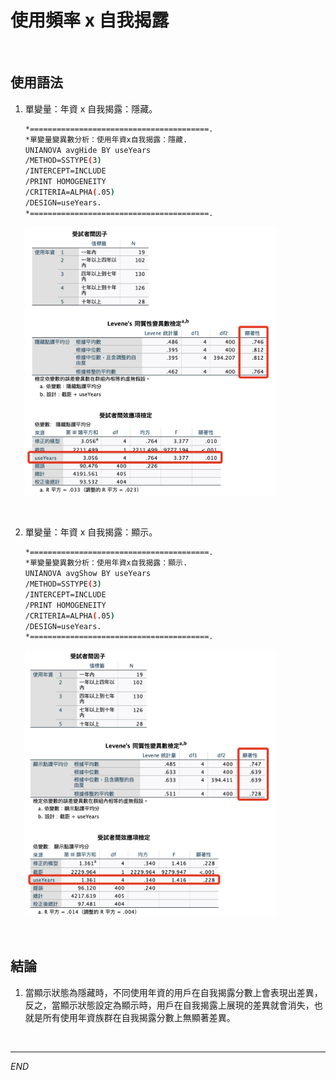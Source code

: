 # 使用頻率 x 自我揭露

<br>

## 使用語法

1. 單變量：年資 x 自我揭露：隱藏。

    ```bash
    *========================================.
    *單變量變異數分析：使用年資x自我揭露：隱藏.
    UNIANOVA avgHide BY useYears
    /METHOD=SSTYPE(3)
    /INTERCEPT=INCLUDE
    /PRINT HOMOGENEITY
    /CRITERIA=ALPHA(.05)
    /DESIGN=useYears.
    *========================================.
    ```

    <img src="images/img_12.png" width="400px">

<br>

2. 單變量：年資 x 自我揭露：顯示。

    ```bash
    *========================================.
    *單變量變異數分析：使用年資x自我揭露：顯示.
    UNIANOVA avgShow BY useYears
    /METHOD=SSTYPE(3)
    /INTERCEPT=INCLUDE
    /PRINT HOMOGENEITY
    /CRITERIA=ALPHA(.05)
    /DESIGN=useYears.
    *========================================.
    ```

    <img src="images/img_13.png" width="400px">

<br>

## 結論

1. 當顯示狀態為隱藏時，不同使用年資的用戶在自我揭露分數上會表現出差異，反之，當顯示狀態設定為顯示時，用戶在自我揭露上展現的差異就會消失，也就是所有使用年資族群在自我揭露分數上無顯著差異。

<br>

___

_END_